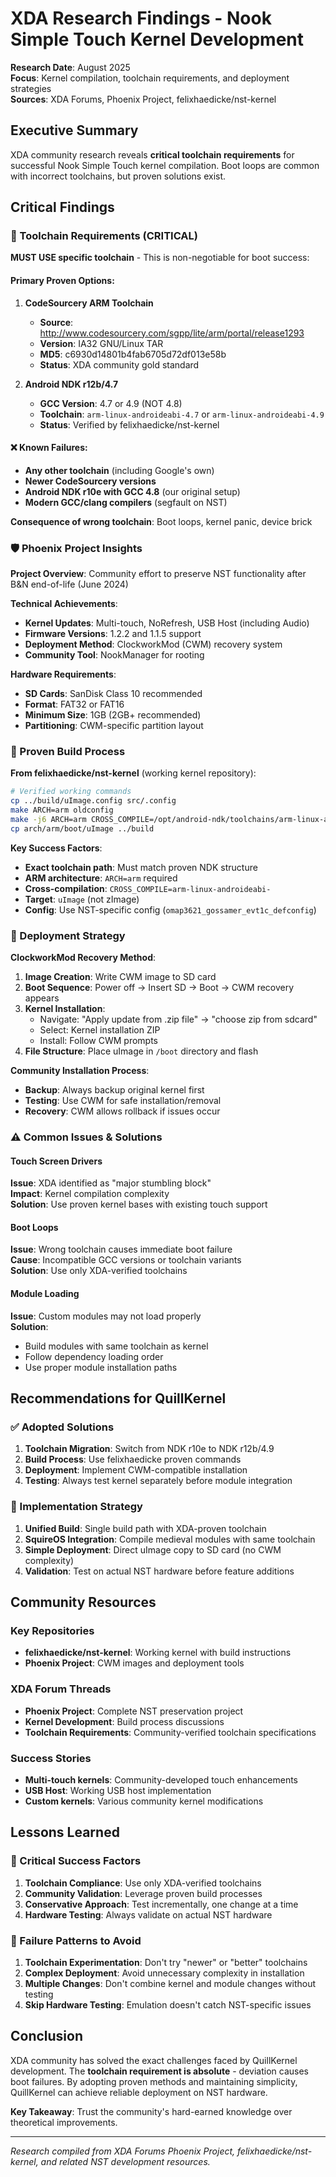 # XDA Research Findings - Nook Simple Touch Kernel Development

**Research Date**: August 2025  
**Focus**: Kernel compilation, toolchain requirements, and deployment strategies  
**Sources**: XDA Forums, Phoenix Project, felixhaedicke/nst-kernel

## Executive Summary

XDA community research reveals **critical toolchain requirements** for successful Nook Simple Touch kernel compilation. Boot loops are common with incorrect toolchains, but proven solutions exist.

## Critical Findings

### 🚨 Toolchain Requirements (CRITICAL)

**MUST USE specific toolchain** - This is non-negotiable for boot success:

#### Primary Proven Options:
1. **CodeSourcery ARM Toolchain**
   - **Source**: http://www.codesourcery.com/sgpp/lite/arm/portal/release1293
   - **Version**: IA32 GNU/Linux TAR 
   - **MD5**: c6930d14801b4fab6705d72df013e58b
   - **Status**: XDA community gold standard

2. **Android NDK r12b/4.7**
   - **GCC Version**: 4.7 or 4.9 (NOT 4.8)
   - **Toolchain**: `arm-linux-androideabi-4.7` or `arm-linux-androideabi-4.9`
   - **Status**: Verified by felixhaedicke/nst-kernel

#### ❌ Known Failures:
- **Any other toolchain** (including Google's own)
- **Newer CodeSourcery versions**
- **Android NDK r10e with GCC 4.8** (our original setup)
- **Modern GCC/clang compilers** (segfault on NST)

**Consequence of wrong toolchain**: Boot loops, kernel panic, device brick

### 🛡️ Phoenix Project Insights

**Project Overview**: Community effort to preserve NST functionality after B&N end-of-life (June 2024)

**Technical Achievements**:
- **Kernel Updates**: Multi-touch, NoRefresh, USB Host (including Audio)
- **Firmware Versions**: 1.2.2 and 1.1.5 support
- **Deployment Method**: ClockworkMod (CWM) recovery system
- **Community Tool**: NookManager for rooting

**Hardware Requirements**:
- **SD Cards**: SanDisk Class 10 recommended
- **Format**: FAT32 or FAT16
- **Minimum Size**: 1GB (2GB+ recommended)
- **Partitioning**: CWM-specific partition layout

### 🔧 Proven Build Process

**From felixhaedicke/nst-kernel** (working kernel repository):

```bash
# Verified working commands
cp ../build/uImage.config src/.config
make ARCH=arm oldconfig
make -j6 ARCH=arm CROSS_COMPILE=/opt/android-ndk/toolchains/arm-linux-androideabi-4.7/prebuilt/linux-x86_64/bin/arm-linux-androideabi- uImage
cp arch/arm/boot/uImage ../build
```

**Key Success Factors**:
- **Exact toolchain path**: Must match proven NDK structure
- **ARM architecture**: `ARCH=arm` required
- **Cross-compilation**: `CROSS_COMPILE=arm-linux-androideabi-`
- **Target**: `uImage` (not zImage)
- **Config**: Use NST-specific config (`omap3621_gossamer_evt1c_defconfig`)

### 📱 Deployment Strategy

**ClockworkMod Recovery Method**:
1. **Image Creation**: Write CWM image to SD card
2. **Boot Sequence**: Power off → Insert SD → Boot → CWM recovery appears
3. **Kernel Installation**: 
   - Navigate: "Apply update from .zip file" → "choose zip from sdcard"
   - Select: Kernel installation ZIP
   - Install: Follow CWM prompts
4. **File Structure**: Place uImage in `/boot` directory and flash

**Community Installation Process**:
- **Backup**: Always backup original kernel first
- **Testing**: Use CWM for safe installation/removal
- **Recovery**: CWM allows rollback if issues occur

### ⚠️ Common Issues & Solutions

#### Touch Screen Drivers
**Issue**: XDA identified as "major stumbling block"  
**Impact**: Kernel compilation complexity  
**Solution**: Use proven kernel bases with existing touch support

#### Boot Loops
**Issue**: Wrong toolchain causes immediate boot failure  
**Cause**: Incompatible GCC versions or toolchain variants  
**Solution**: Use only XDA-verified toolchains

#### Module Loading
**Issue**: Custom modules may not load properly  
**Solution**: 
- Build modules with same toolchain as kernel
- Follow dependency loading order
- Use proper module installation paths

## Recommendations for QuillKernel

### ✅ Adopted Solutions

1. **Toolchain Migration**: Switch from NDK r10e to NDK r12b/4.9
2. **Build Process**: Use felixhaedicke proven commands
3. **Deployment**: Implement CWM-compatible installation
4. **Testing**: Always test kernel separately before module integration

### 🎯 Implementation Strategy

1. **Unified Build**: Single build path with XDA-proven toolchain
2. **SquireOS Integration**: Compile medieval modules with same toolchain
3. **Simple Deployment**: Direct uImage copy to SD card (no CWM complexity)
4. **Validation**: Test on actual NST hardware before feature additions

## Community Resources

### Key Repositories
- **felixhaedicke/nst-kernel**: Working kernel with build instructions
- **Phoenix Project**: CWM images and deployment tools

### XDA Forum Threads
- **Phoenix Project**: Complete NST preservation project
- **Kernel Development**: Build process discussions
- **Toolchain Requirements**: Community-verified toolchain specifications

### Success Stories
- **Multi-touch kernels**: Community-developed touch enhancements
- **USB Host**: Working USB host implementation
- **Custom kernels**: Various community kernel modifications

## Lessons Learned

### 🔑 Critical Success Factors
1. **Toolchain Compliance**: Use only XDA-verified toolchains
2. **Community Validation**: Leverage proven build processes
3. **Conservative Approach**: Test incrementally, one change at a time
4. **Hardware Testing**: Always validate on actual NST hardware

### 🚫 Failure Patterns to Avoid
1. **Toolchain Experimentation**: Don't try "newer" or "better" toolchains
2. **Complex Deployment**: Avoid unnecessary complexity in installation
3. **Multiple Changes**: Don't combine kernel and module changes without testing
4. **Skip Hardware Testing**: Emulation doesn't catch NST-specific issues

## Conclusion

XDA community has solved the exact challenges faced by QuillKernel development. The **toolchain requirement is absolute** - deviation causes boot failures. By adopting proven methods and maintaining simplicity, QuillKernel can achieve reliable deployment on NST hardware.

**Key Takeaway**: Trust the community's hard-earned knowledge over theoretical improvements.

---

*Research compiled from XDA Forums Phoenix Project, felixhaedicke/nst-kernel, and related NST development resources.*